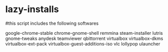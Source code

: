 # lazy-installs
#this script includes the following softwares

google-chrome-stable 
chrome-gnome-shell 
remmina 
steam-installer
lutris
gnome-tweaks 
anydesk 
teamviewer 
qbittorrent
virtualbox 
virtualbox-dkms 
virtualbox-ext-pack 
virtualbox-guest-additions-iso
vlc 
lollypop
ulauncher
